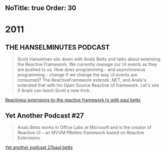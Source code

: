 ﻿NoTitle: true
Order: 30
---

# 2011

## THE HANSELMINUTES PODCAST 

> Scott Hanselman sits down with Anaïs Betts and talks about extensing the Reactive Framework. We currently manage our UI events as they are pushed to us. How does programming - and asynchronous programming - change if we change the way UI events are consumed? The ReactiveFramework extends .NET, and Anaïs's extended that with his Open Source Reactive UI framework. Let's see if Anaïs can teach Scott a new trick.

[Reactiveui extensions to-the reactive framework rx with paul betts](https://www.hanselminutes.com/252/reactiveui-extensions-to-the-reactive-framework-rx-with-paul-betts)

## Yet Another Podcast #27

> Anaïs Betts works in Office Labs at Microsoft and is the creator of Reactive UI – an MVVM PBettes framework based on Reactive Extensions.

[Yet another podcast 27paul betts](https://jesseliberty.com/2011/03/07/yet-another-podcast-27paul-betts/)
